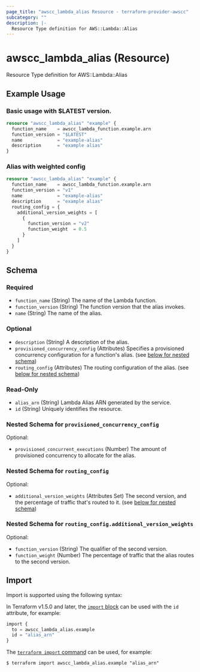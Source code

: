 ```yaml
---
page_title: "awscc_lambda_alias Resource - terraform-provider-awscc"
subcategory: ""
description: |-
  Resource Type definition for AWS::Lambda::Alias
---
```


# awscc_lambda_alias (Resource)

Resource Type definition for AWS::Lambda::Alias

## Example Usage

### Basic usage with $LATEST version.

```terraform
resource "awscc_lambda_alias" "example" {
  function_name    = awscc_lambda_function.example.arn
  function_version = "$LATEST"
  name             = "example-alias"
  description      = "example alias"
}
```

### Alias with weighted config 

```terraform
resource "awscc_lambda_alias" "example" {
  function_name    = awscc_lambda_function.example.arn
  function_version = "v1"
  name             = "example-alias"
  description      = "example alias"
  routing_config = {
    additional_version_weights = [
      {
        function_version = "v2"
        function_weight  = 0.5
      }
    ]
  }
}
```

<!-- schema generated by tfplugindocs -->
## Schema

### Required

- `function_name` (String) The name of the Lambda function.
- `function_version` (String) The function version that the alias invokes.
- `name` (String) The name of the alias.

### Optional

- `description` (String) A description of the alias.
- `provisioned_concurrency_config` (Attributes) Specifies a provisioned concurrency configuration for a function's alias. (see [below for nested schema](#nestedatt--provisioned_concurrency_config))
- `routing_config` (Attributes) The routing configuration of the alias. (see [below for nested schema](#nestedatt--routing_config))

### Read-Only

- `alias_arn` (String) Lambda Alias ARN generated by the service.
- `id` (String) Uniquely identifies the resource.

<a id="nestedatt--provisioned_concurrency_config"></a>
### Nested Schema for `provisioned_concurrency_config`

Optional:

- `provisioned_concurrent_executions` (Number) The amount of provisioned concurrency to allocate for the alias.


<a id="nestedatt--routing_config"></a>
### Nested Schema for `routing_config`

Optional:

- `additional_version_weights` (Attributes Set) The second version, and the percentage of traffic that's routed to it. (see [below for nested schema](#nestedatt--routing_config--additional_version_weights))

<a id="nestedatt--routing_config--additional_version_weights"></a>
### Nested Schema for `routing_config.additional_version_weights`

Optional:

- `function_version` (String) The qualifier of the second version.
- `function_weight` (Number) The percentage of traffic that the alias routes to the second version.

## Import

Import is supported using the following syntax:

In Terraform v1.5.0 and later, the [`import` block](https://developer.hashicorp.com/terraform/language/import) can be used with the `id` attribute, for example:

```terraform
import {
  to = awscc_lambda_alias.example
  id = "alias_arn"
}
```

The [`terraform import` command](https://developer.hashicorp.com/terraform/cli/commands/import) can be used, for example:

```shell
$ terraform import awscc_lambda_alias.example "alias_arn"
```